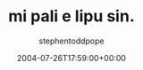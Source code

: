 ---
title: 'mi pali e lipu sin.'
posts: 3
hash: 't242'
author: 'stephentoddpope'
date: 2004-07-26T17:59:00+00:00
sources:
  - http://forums.tokipona.org/viewtopic.php%3Ft=242.html
---